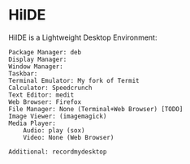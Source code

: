# HilDE
HilDE is a Lightweight Desktop Environment:

	Package Manager: deb
	Display Manager: 
	Window Manager: 
	Taskbar: 
	Terminal Emulator: My fork of Termit
	Calculator: Speedcrunch
	Text Editor: medit
	Web Browser: Firefox
	File Manager: None (Terminal+Web Browser) [TODO]
	Image Viewer: (imagemagick)
	Media Player:
		Audio: play (sox)
		Video: None (Web Browser)

	Additional: recordmydesktop
